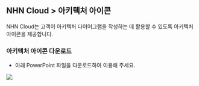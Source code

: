 
## NHN Cloud > 아키텍처 아이콘
NHN Cloud는 고객이 아키텍처 다이어그램을 작성하는 데 활용할 수 있도록 아키텍처 아이콘을 제공합니다.

### 아키텍처 아이콘 다운로드

- 아래 PowerPoint 파일을 다운로드하여 이용해 주세요.

[![](https://static.toastoven.net/prod_architecture_Icon/fileicon_download_ppt.png)](https://static.toastoven.net/prod_architecture_Icon/NHN_Cloud_Architecture_Icons_20250325.pptx)
